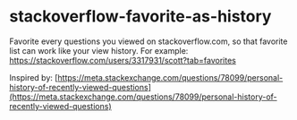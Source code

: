 # stackoverflow-favorite-as-history
Favorite every questions you viewed on stackoverflow.com, so that favorite list can work like your view history. For example: https://stackoverflow.com/users/3317931/scott?tab=favorites

Inspired by: [https://meta.stackexchange.com/questions/78099/personal-history-of-recently-viewed-questions](https://meta.stackexchange.com/questions/78099/personal-history-of-recently-viewed-questions)
